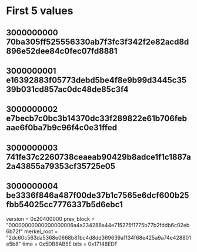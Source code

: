 # First 5 values
## 3000000000 70ba305ff525556330ab7f3fc3f342f2e82acd8d896e52dee84c0fec07fd8881
## 3000000001 e16392883f05773debd5be4f8e9b99d3445c3539b031cd857ac0dc48de85c3f4
## 3000000002 e7becb7c0bc3b14370dc33f289822e61b706febaae6f0ba7b9c96f4c0e31ffed
## 3000000003 741fe37c2260738ceaeab90429b8adce1f1c1887a2a43855a79353cf35725e05
## 3000000004 be3336f846a487f00de37b1c7565e6dcf600b25fbb54025cc7776337b5d6ebc1


version  = 0x20400000
prev_block = "00000000000000000006a4a234288a44e715275f1775b77b2fddb6c02eb6b72f"
merkel_root = "2dc60c563da5368e0668b81bc4d8dd369639a1134f68e425a9a74e428801e5b8"
time = 0x5DB8AB5E
 bits = 0x17148EDF
